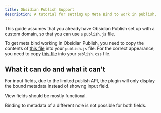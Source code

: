 ```yaml
---
title: Obsidian Publish Support
description: A tutorial for setting up Meta Bind to work in publish.
---
```


This guide assumes that you already have Obsidian Publish set up with a custom domain, so that you can use a `publish.js` file.

To get meta bind working in Obsidian Publish, you need to copy the contents of [this file](https://github.com/mProjectsCode/obsidian-meta-bind-plugin/blob/master/PublishLoad.js) into your `publish.js` file.
For the correct appearance, you need to copy [this file](https://github.com/mProjectsCode/obsidian-meta-bind-plugin/blob/master/styles.css) into your `publish.css` file.

## What it can do and what it can't

For input fields, due to the limited publish API, the plugin will only display the bound metadata instead of showing input field.

View fields should be mostly functional.

Binding to metadata of a different note is not possible for both fields.

